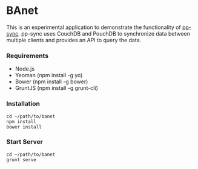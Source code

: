 # BAnet

This is an experimental application to demonstrate the functionality of [pp-sync](https://github.com/PhilReinking/pp-sync).
pp-sync uses CouchDB and PouchDB to synchronize data between multiple clients and provides an API to query the data.

### Requirements

- Node.js
- Yeoman (npm install -g yo)
- Bower (npm install -g bower)
- GruntJS (npm install -g grunt-cli)

### Installation

```
cd ~/path/to/banet
npm install
bower install
```

### Start Server

```
cd ~/path/to/banet
grunt serve
```
